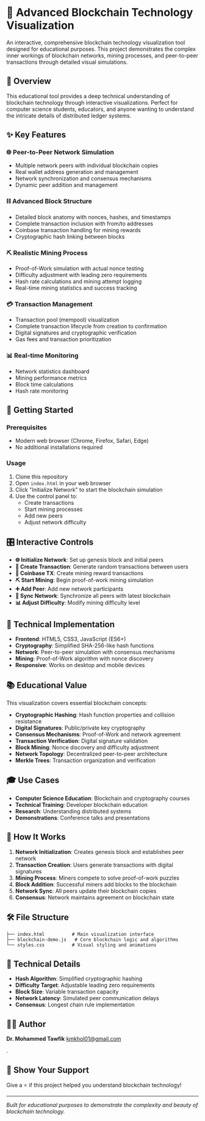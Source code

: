 # 🔗 Advanced Blockchain Technology Visualization

An interactive, comprehensive blockchain technology visualization tool designed for educational purposes. This project demonstrates the complex inner workings of blockchain networks, mining processes, and peer-to-peer transactions through detailed visual simulations.

## 🎯 Overview

This educational tool provides a deep technical understanding of blockchain technology through interactive visualizations. Perfect for computer science students, educators, and anyone wanting to understand the intricate details of distributed ledger systems.

## ✨ Key Features

### 🌐 **Peer-to-Peer Network Simulation**
- Multiple network peers with individual blockchain copies
- Real wallet address generation and management
- Network synchronization and consensus mechanisms
- Dynamic peer addition and management

### ⛓️ **Advanced Block Structure**
- Detailed block anatomy with nonces, hashes, and timestamps
- Complete transaction inclusion with from/to addresses
- Coinbase transaction handling for mining rewards
- Cryptographic hash linking between blocks

### ⛏️ **Realistic Mining Process**
- Proof-of-Work simulation with actual nonce testing
- Difficulty adjustment with leading zero requirements
- Hash rate calculations and mining attempt logging
- Real-time mining statistics and success tracking

### 💳 **Transaction Management**
- Transaction pool (mempool) visualization
- Complete transaction lifecycle from creation to confirmation
- Digital signatures and cryptographic verification
- Gas fees and transaction prioritization

### 📊 **Real-time Monitoring**
- Network statistics dashboard
- Mining performance metrics
- Block time calculations
- Hash rate monitoring

## 🚀 Getting Started

### Prerequisites
- Modern web browser (Chrome, Firefox, Safari, Edge)
- No additional installations required

### Usage
1. Clone this repository
2. Open `index.html` in your web browser
3. Click "Initialize Network" to start the blockchain simulation
4. Use the control panel to:
   - Create transactions
   - Start mining processes
   - Add new peers
   - Adjust network difficulty

## 🎛️ Interactive Controls

- **🌐 Initialize Network**: Set up genesis block and initial peers
- **💸 Create Transaction**: Generate random transactions between users
- **🏦 Coinbase TX**: Create mining reward transactions
- **⛏️ Start Mining**: Begin proof-of-work mining simulation
- **➕ Add Peer**: Add new network participants
- **🔄 Sync Network**: Synchronize all peers with latest blockchain
- **📊 Adjust Difficulty**: Modify mining difficulty level

## 🔧 Technical Implementation

- **Frontend**: HTML5, CSS3, JavaScript (ES6+)
- **Cryptography**: Simplified SHA-256-like hash functions
- **Network**: Peer-to-peer simulation with consensus mechanisms
- **Mining**: Proof-of-Work algorithm with nonce discovery
- **Responsive**: Works on desktop and mobile devices

## 📚 Educational Value

This visualization covers essential blockchain concepts:
- **Cryptographic Hashing**: Hash function properties and collision resistance
- **Digital Signatures**: Public/private key cryptography
- **Consensus Mechanisms**: Proof-of-Work and network agreement
- **Transaction Verification**: Digital signature validation
- **Block Mining**: Nonce discovery and difficulty adjustment
- **Network Topology**: Decentralized peer-to-peer architecture
- **Merkle Trees**: Transaction organization and verification

## 🎓 Use Cases

- **Computer Science Education**: Blockchain and cryptography courses
- **Technical Training**: Developer blockchain education
- **Research**: Understanding distributed systems
- **Demonstrations**: Conference talks and presentations

## 📖 How It Works

1. **Network Initialization**: Creates genesis block and establishes peer network
2. **Transaction Creation**: Users generate transactions with digital signatures
3. **Mining Process**: Miners compete to solve proof-of-work puzzles
4. **Block Addition**: Successful miners add blocks to the blockchain
5. **Network Sync**: All peers update their blockchain copies
6. **Consensus**: Network maintains agreement on blockchain state

## 🛠️ File Structure

```
├── index.html          # Main visualization interface
├── blockchain-demo.js   # Core blockchain logic and algorithms
└── styles.css          # Visual styling and animations
```

## 🔬 Technical Details

- **Hash Algorithm**: Simplified cryptographic hashing
- **Difficulty Target**: Adjustable leading zero requirements
- **Block Size**: Variable transaction capacity
- **Network Latency**: Simulated peer communication delays
- **Consensus**: Longest chain rule implementation

## 👨‍🏫 Author

**Dr. Mohammed Tawfik**
kmkhol01@gmail.com

.

## 🌟 Show Your Support

Give a ⭐️ if this project helped you understand blockchain technology!

---

*Built for educational purposes to demonstrate the complexity and beauty of blockchain technology.*
